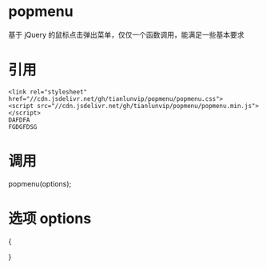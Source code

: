 # popmenu
基于 jQuery 的鼠标点击弹出菜单，仅仅一个函数调用，能满足一些基本要求

# 引用

    <link rel="stylesheet" href="//cdn.jsdelivr.net/gh/tianlunvip/popmenu/popmenu.css">
    <script src="//cdn.jsdelivr.net/gh/tianlunvip/popmenu/popmenu.min.js"></script>
	DAFDFA
	FGDGFDSG

# 调用

popmenu(options);

# 选项 options 

{

}



